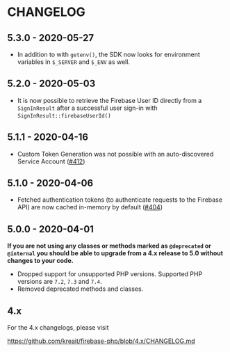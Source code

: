 # CHANGELOG

## 5.3.0 - 2020-05-27

* In addition to with `getenv()`, the SDK now looks for environment variables in
  `$_SERVER` and `$_ENV` as well. 

## 5.2.0 - 2020-05-03

* It is now possible to retrieve the Firebase User ID directly from a `SignInResult` after a successful user sign-in with `SignInResult::firebaseUserId()`

## 5.1.1 - 2020-04-16

* Custom Token Generation was not possible with an auto-discovered Service Account 
  ([#412](https://github.com/kreait/firebase-php/issues/412))

## 5.1.0 - 2020-04-06

* Fetched authentication tokens (to authenticate requests to the Firebase API) are now cached in-memory
  by default ([#404](https://github.com/kreait/firebase-php/issues/404))

## 5.0.0 - 2020-04-01

**If you are not using any classes or methods marked as `@deprecated` or `@internal` you should be able to upgrade from a 4.x release to 5.0 without changes to your code.**

* Dropped support for unsupported PHP versions. Supported PHP versions are `7.2`, `7.3` and `7.4`.
* Removed deprecated methods and classes.

## 4.x

For the 4.x changelogs, please visit

https://github.com/kreait/firebase-php/blob/4.x/CHANGELOG.md
